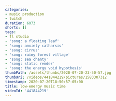 ```yaml
---
categories:
- music production
- twitch
duration: 6073
shorts: []
tags:
- fl studio
- 'song: a floating leaf'
- 'song: anxiety catharsis'
- 'song: cirrus'
- 'song: rainy forest village'
- 'song: sea chanty'
- 'song: static render'
- 'song: the energy void hypothesis'
thumbPath: /assets/thumbs/2020-07-20-23-50-57.jpg
thumbUri: /videos/441844219/pictures/1583307312
timestamp: 2020-07-20T18:50:57-05:00
title: low-energy music time
videoId: '441844219'
---
```

